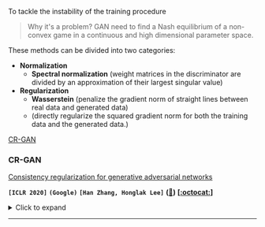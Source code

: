 To tackle the instability of the training procedure

> Why it's a problem? GAN need to find a Nash equilibrium of a non-convex game in a continuous and high dimensional parameter space.



These methods can be divided into two categories:

- **Normalization**
  - **Spectral normalization** (weight matrices in the discriminator are divided by an approximation of their largest singular value)
- **Regularization**
  - **Wasserstein** (penalize the gradient norm of straight lines between real data and generated data)
  - (directly regularize the squared gradient norm for both the training data and the generated data.)





[CR-GAN](#CR-GAN)



### CR-GAN

[Consistency regularization for generative adversarial networks](https://arxiv.org/pdf/1910.12027.pdf)

**`[ICLR 2020]`**	**`(Google)`**	**`[Han Zhang, Honglak Lee]`**	**([:memo:]())**	**[[:octocat:]()]**

<details><summary>Click to expand</summary><p>


**Summary**

> They propose a training stabilizer based on **consistency regularization**. In particular, they **augment data** passing into the GAN discriminator and **penalize the sensitivity** of the discriminator to these augmentations.


</p></details>

---

